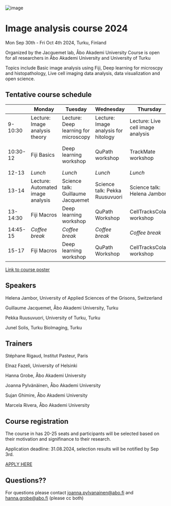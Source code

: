 ![image](https://github.com/jpylvanainen/Image_analysis_course_24/assets/74545655/ec25a5bc-a52c-4f52-b3e7-fe3ebb488995)


# Image analysis course 2024

Mon Sep 30th - Fri Oct 4th 2024, Turku, Finland

Organized by the Jacquemet lab, Åbo Akademi University
Course is open for all researchers in  Åbo Akademi University and University of Turku

Topics include Basic image analysis using Fiji, Deep learning for microscpy and histopathology, Live cell imaging data analysis, data visualization and open science.


## Tentative course schedule

|          | Monday                            | Tuesday                               | Wednesday                            | Thursday                          | Friday                       |
|----------|-----------------------------------|---------------------------------------|--------------------------------------|-----------------------------------|------------------------------|
| 9-10:30  | Lecture: Image analysis theory    | Lecture: Deep learning for microscopy | Lecture: Image analysis for hitology | Lecture: Live cell image analysis | Image analysis group therapy |
| 10:30-12 | Fiji Basics                       | Deep learning workshop                | QuPath workshop                      | TrackMate workshop                | Image analysis group therapy |
| 12-13    | _Lunch_                           | _Lunch_                               | _Lunch_                              | _Lunch_                           | _Lunch_                      |
| 13-14    | Lecture: Automated image analysis | Science talk: Guillaume Jacquemet     | Science talk: Pekka Ruusuvuori       | Science talk: Helena Jambor       | Science talk: Junel Solis    |
| 13-14:30 | Fiji Macros                       | Deep learning workshop                | QuPath Workshop                      | CellTracksColab workshop          | Work on you own data         |
| 14:45-15 | _Coffee break_                    | _Coffee break_                        | _Coffee break_                       | _Coffee break_                    | _Coffee break_               |
| 15-17    | Fiji Macros                       | Deep learning workshop                | QuPath Workshop                      | CellTracksColab workshop          | Farewell and goodbye         |

[Link to course poster](https://github.com/jpylvanainen/Image_analysis_course_24/blob/main/course_poster/course%20poster-01.png)

## Speakers

Helena Jambor, University of Applied Sciences of the Grisons, Switzerland

Guillaume Jacquemet, Åbo Akademi University, Turku

Pekka Ruusuvuori, University of Turku, Turku

Junel Solis, Turku BioImaging, Turku


## Trainers

Stéphane Rigaud, Institut Pasteur, Paris

Elnaz Fazeli, University of Helsinki

Hanna Grobe, Åbo Akademi University

Joanna Pylvänäinen, Åbo Akademi University

Sujan Ghimire, Åbo Akademi University

Marcela Rivera, Åbo Akademi University


## Course registration

The course in has 20-25 seats and participants will be selected based on their motivation and signifinance to their research.

Application deadline: 31.08.2024, selection results will be notified by Sep 3rd.

[APPLY HERE](https://docs.google.com/forms/d/e/1FAIpQLScugW8iuv82vvGTKt85irbIJ8od_g3jxm7WMBo3q3e2i0TQxQ/viewform)


## Questions?? 
For questions please contact joanna.pylvanainen@abo.fi and hanna.grobe@abo.fi (please cc both)


